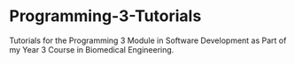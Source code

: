 # Programming-3-Tutorials
Tutorials for the Programming 3 Module in Software Development as Part of my Year 3 Course in Biomedical Engineering.
